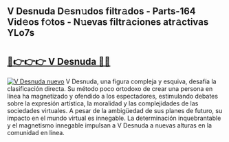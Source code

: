## V Desnuda D𝚎sn𝚞dos filtr𝚊dos - Parts-164 Vid𝚎os f𝚘tos - N𝚞evas filtr𝚊ciones atr𝚊ctivas YLo7s

# <h2><a href="http://mb5rdr.tromn.icu/?c=V+Desnuda">🔗👉👉👉 V Desnuda 🔗🔗</a></h2>

[![V Desnuda nuevo](https://i.imgur.com/pEAQMta.gif)](http://mb5rdr.tromn.icu/?c=V+Desnuda)
V Desnuda, una figura compleja y esquiva, desafía la clasificación directa. Su método poco ortodoxo de crear una persona en línea ha magnetizado y ofendido a los espectadores, estimulando debates sobre la expresión artística, la moralidad y las complejidades de las sociedades virtuales. A pesar de la ambigüedad de sus planes de futuro, su impacto en el mundo virtual es innegable. La determinación inquebrantable y el magnetismo innegable impulsan a V Desnuda a nuevas alturas en la comunidad en línea.
